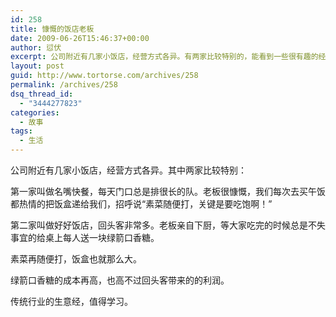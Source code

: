 ```yaml
---
id: 258
title: 慷慨的饭店老板
date: 2009-06-26T15:46:37+00:00
author: 愆伏
excerpt: 公司附近有几家小饭店，经营方式各异。有两家比较特别的，能看到一些很有趣的经营方法，值得做互联网的好好学习。
layout: post
guid: http://www.tortorse.com/archives/258
permalink: /archives/258
dsq_thread_id:
  - "3444277823"
categories:
  - 故事
tags:
  - 生活
---
```

公司附近有几家小饭店，经营方式各异。其中两家比较特别：

第一家叫做名嘴快餐，每天门口总是排很长的队。老板很慷慨，我们每次去买午饭都热情的把饭盒递给我们，招呼说“素菜随便打，关键是要吃饱啊！”

第二家叫做好好饭店，回头客非常多。老板亲自下厨，等大家吃完的时候总是不失事宜的给桌上每人送一块绿箭口香糖。

素菜再随便打，饭盒也就那么大。

绿箭口香糖的成本再高，也高不过回头客带来的的利润。

传统行业的生意经，值得学习。